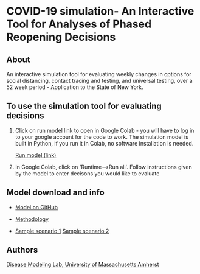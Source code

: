 # COVID-19 simulation- An Interactive Tool for Analyses of Phased Reopening Decisions
## About
An interactive simulation tool for evaluating weekly changes in options for social distancing, contact tracing and testing, and universal testing, over a 52 week period - Application to the State of New York. 

## To use the simulation tool for evaluating decisions 
1. Click on run model link to open in Google Colab - you will have to log in to your google account for the code to work. The simulation model is built in Python, if you run it in Colab, no software installation is needed.

      [Run model (link)](https://colab.research.google.com/drive/1GXs3hBg68w23-Kv5GCFQI30KKRxsfyFP) 
      
2. In Google Colab, click on 'Runtime-->Run all'. Follow instructions given by the model to enter decisons you would like to evaluate 
   
## Model download and info
 
   - [Model on GitHub](https://github.com/diseasemodeling/COVID19) 
   
   - [Methodology](Methodology.pdf) 
   
   - [Sample scenario 1](figure/Scenario1.pdf) [Sample scenario 2](figure/Scenario2.pdf) 
   

## Authors
[Disease Modeling Lab, University of Massachusetts Amherst](https://blogs.umass.edu/chaitrag/chaitra-gopalappa/)

